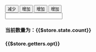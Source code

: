 <!DOCTYPE html>
<html lang="en">
<head>
    <meta charset="UTF-8">
    <title>Title</title>
    <script src="./lib/vue.js"></script>
    <script src="./lib/vuex.js"></script>
</head>
<body>
<div id="app">
    <input type="button" value="减少" @click="jian">
    <input type="button" value="增加" @click="add">
    <input type="button" value="增加" @click="canshu">
    <input type="button" value="增加" @click="duocanshu">
    <!--vuex简单点说就是共享的数据库-->
    <br>
    <input type="text" v-model="$store.state.count">
    <h3>当前数量为：{{$store.state.count}}</h3>
    <h3>{{$store.getters.opt}}</h3>
</div>
<script>
    var store=new Vuex.Store({
      state:{
        //相当于组件中的data
        count:1
      },
      mutations:{
        //相当于组件中的methods
        increment(state){
          state.count--
        },
        jia(state){
          state.count++
        },
        youcanshu(state,a){
          // 注意最多两个参数。，第一个参数为state，如果有多个参数可以传个对象
          state.count+=a
        },
        duocanshu(state,obj){
          state.count+=(obj.a+obj.b)
        }

      },
      getters:{
        //只负责对外提供数量，不负责修改数据  修改数据去找mutations的increment方法
        //类似于过滤器   增加一层包装   一般必须返回return
        //类似于计算属性  computed
        opt(state){
          return '当前最新的值是：'+state.count
        }
      }
    })
    var vm = new Vue({
      el:'#app',
      data:{
        // count:1
      },
      store:store ,   //简写store
      methods:{
        jian(){
          this.$store.commit('increment')
        },
        add(){
          this.$store.commit('jia')
        },
        canshu(){
          this.$store.commit('youcanshu',5)
        },
        duocanshu(){
          this.$store.commit("duocanshu",{a:5,b:10})
        }
      }

    })
</script>

</body>
</html>